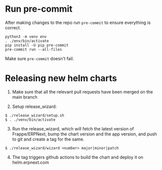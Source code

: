 # Run pre-commit

After making changes to the repo run `pre-commit` to ensure everything is correct.

```shell
python3 -m venv env
. ./env/bin/activate
pip install -U pip pre-commit
pre-commit run --all-files
```

Make sure `pre-commit` doesn't fail.

# Releasing new helm charts

1. Make sure that all the relevant pull requests have been merged on the main branch

2. Setup release_wizard:
```shell
$ ./release_wizard/setup.sh
$ . ./venv/bin/activate
```

3. Run the release_wizard, which will fetch the latest version of Frappe/ERPNext, bump the chart version and the app version, and push to git and create a tag for the same.
```shell
$ ./release_wizard/wizard <number> major|minor|patch
```

4. The tag triggers github actions to build the chart and deploy it on helm.erpnext.com
